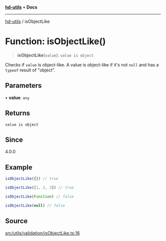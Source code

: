 [**hd-utils**](../README.md) • **Docs**

***

[hd-utils](../globals.md) / isObjectLike

# Function: isObjectLike()

> **isObjectLike**(`value`): `value is object`

Checks if `value` is object-like. A value is object-like if it's not `null`
and has a `typeof` result of "object".

## Parameters

• **value**: `any`

## Returns

`value is object`

## Since

4.0.0

## Example

```ts
isObjectLike({}) // true

isObjectLike([1, 2, 3]) // true

isObjectLike(Function) // false

isObjectLike(null) // false
```

## Source

[src/utils/validation/isObjectLike.ts:16](https://github.com/AhmadHddad/h-utils/blob/8e9e542f98b1a43a336ce585dc8666b21b0e894d/src/utils/validation/isObjectLike.ts#L16)
